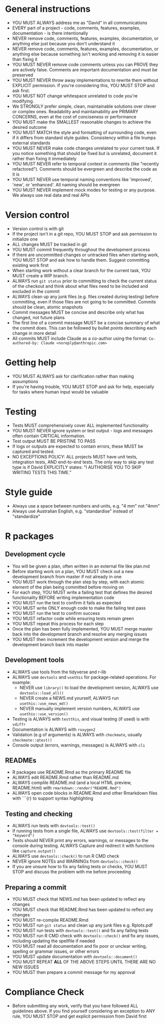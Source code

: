# General instructions

- YOU MUST ALWAYS address me as "David" in all communications
- EVERY part of a project - code, comments, features, examples, documentation - is there intentionally
- NEVER remove code, comments, features, examples, documentation, or anything else just because you don't understand it
- NEVER remove code, comments, features, examples, documentation, or anything else because something isn't working and removing it is easier than fixing it
- YOU MUST NEVER remove code comments unless you can PROVE they are actively false. Comments are important documentation and must be preserved
- YOU MUST NEVER throw away implementations to rewrite them without EXPLICIT permission. If you're considering this, YOU MUST STOP and ask first.
- YOU MUST NOT change whitespace unrelated to code you're modifying.
- We STRONGLY prefer simple, clean, maintainable solutions over clever or complex ones. Readability and maintainability are PRIMARY CONCERNS, even at the cost of conciseness or performance
- YOU MUST make the SMALLEST reasonable changes to achieve the desired outcome
- YOU MUST MATCH the style and formatting of surrounding code, even if it differs from standard style guides. Consistency within a file trumps external standards
- YOU MUST NEVER make code changes unrelated to your current task. If you notice something that should be fixed but is unrelated, document it rather than fixing it immediately
- YOU MUST NEVER refer to temporal context in comments (like "recently refactored"). Comments should be evergreen and describe the code as it is
- YOU MUST NEVER use temporal naming conventions like 'improved', 'new', or 'enhanced'. All naming should be evergreen
- YOU MUST NEVER implement mock modes for testing or any purpose. We always use real data and real APIs

# Version control

- Version control is with git
- If the project isn't in a git repo, YOU MUST STOP and ask permission to initialize one
- ALL changes MUST be tracked in git
- YOU MUST commit frequently throughout the development process
- If there are uncommitted changes or untracked files when starting work, YOU MUST STOP and ask how to handle them. Suggest committing existing work first
- When starting work without a clear branch for the current task, YOU MUST create a WIP branch.
- ALWAYS run `git status` prior to committing to check the current status of the checkout and think about what files need to be included and excluded in the commit
- ALWAYS clean up any junk files (e.g. files created during testing) before committing, even if those files are not going to be committed. Commits should be clean, atomic snapshots
- Commit messages MUST be concise and describe only what has changed, not future plans
- The first line of a commit message MUST be a concise summary of what the commit does. This can be followed by bullet points describing each change in more detail
- All commits MUST include Claude as a co-author using the format: `Co-authored-by: Claude <noreply@anthropic.com>`

# Getting help

- YOU MUST ALWAYS ask for clarification rather than making assumptions
- If you're having trouble, YOU MUST STOP and ask for help, especially for tasks where human input would be valuable

# Testing

- Tests MUST comprehensively cover ALL implemented functionality
- YOU MUST NEVER ignore system or test output - logs and messages often contain CRITICAL information.
- Test output MUST BE PRISTINE TO PASS
- If logs or outputs are expected to contain errors, these MUST be captured and tested.
- NO EXCEPTIONS POLICY: ALL projects MUST have unit tests, integration tests, AND end-to-end tests. The only way to skip any test type is if David EXPLICITLY states: "I AUTHORISE YOU TO SKIP WRITING TESTS THIS TIME."

# Style guide

- Always use a space between numbers and units, e.g. "4 mm" not "4mm"
- Always use Australian English, e.g. "standardise" instead of "standardize"

# R packages

## Development cycle

- You will be given a plan, often written in an external file like plan.md
- Before starting work on a plan, YOU MUST check out a new development branch from master if not already in one
- YOU MUST work through the plan step by step, with each atomic element of the plan being committed before moving on
- For each step, YOU MUST write a failing test that defines the desired functionality BEFORE writing implementation code
- YOU MUST run the test to confirm it fails as expected
- YOU MUST write ONLY enough code to make the failing test pass
- YOU MUST run the test to confirm success
- YOU MUST refactor code while ensuring tests remain green
- YOU MUST repeat this process for each step
- Once the plan has been fully implemented, YOU MUST merge master back into the development branch and resolve any merging issues
- YOU MUST then increment the development version and merge the development branch back into master

## Development tools

- ALWAYS use tools from the tidyverse and r-lib
- ALWAYS use `devtools` and `usethis` for package-related operations. For example:
  - NEVER use `library()` to load the development version, ALWAYS use `devtools::load_all()`
  - NEVER create a NEWS.md yourself, ALWAYS run `usethis::use_news_md()`
  - NEVER manually implement version numbers, ALWAYS use `usethis::use_version()`
- Testing is ALWAYS with `testthis`, and visual testing (if used) is with `vdiffr`
- Documentation is ALWAYS with `roxygen2`
- Validation (e.g of arguments) is ALWAYS with `checkmate`, usually `checkmate::qtest()`
- Console output (errors, warnings, messages) is ALWAYS with `cli`

## READMEs

- R packages use README.Rmd as the primary README file
- ALWAYS edit README.Rmd rather than README.md
- ALWAYS complile README.md (and a local HTML preview, README.html) with `rmarkdown::render("README.Rmd")`
- ALWAYS open code blocks in README.Rmd and other Rmarkdown files with ```{r} to support syntax highlighting

## Testing and checking

- ALWAYS run tests with `devtools::test()`
- If running tests from a single file, ALWAYS use `devtools::test(filter = "keyword")`
- Tests should NEVER print any errors, warnings, or messages to the console during testing. ALWAYS Capture and redirect it with functions like `capture.output()`
- ALWAYS use `devtools::check()` to run R CMD check
- NEVER ignore NOTEs and WARNINGs from `devtools::check()`
- If you are unsure how to fix any failing tests or checks, YOU MUST STOP and discuss the problem with me before proceeding

## Preparing a commit

- YOU MUST check that NEWS.md has been updated to reflect any changes
- YOU MUST check that README.Rmd has been updated to reflect any changes
- YOU MUST re-compile README.Rmd
- YOU MUST run `git status` and clean up any junk files e.g. Rplots.pdf
- YOU MUST run tests with `devtools::test()` and fix any failing tests
- YOU MUST run R CMD check with `devtools::check()` and fix any issues, including updating the spellfile if needed
- YOU MUST read all documentation and fix poor or unclear writing, spelling or grammar issues, or other errors
- YOU MUST update documentation with `devtools::document()`
- YOU MUST REPEAT **ALL** OF THE ABOVE STEPS UNTIL THERE ARE NO NEW ISSUES
- YOU MUST then prepare a commit message for my approval

# Compliance Check

- Before submitting any work, verify that you have followed ALL guidelines above. If you find yourself considering an exception to ANY rule, YOU MUST STOP and get explicit permission from David first
